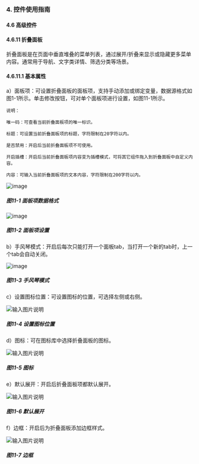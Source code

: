 ### 4. 控件使用指南

#### 4.6 高级控件

#### 4.6.11 折叠面板

折叠面板是在页面中垂直堆叠的菜单列表，通过展开/折叠来显示或隐藏更多菜单内容。通常用于导航、文字类详情、筛选分类等场景。

#### 4.6.11.1 基本属性

a）面板项：可设置折叠面板的面板项，支持手动添加或绑定变量，数据源格式如图1-1所示。单击修改按钮，可对单个面板项进行设置，如图11-1所示。

```
说明：

唯一码：可查看当前折叠面板项的唯一标识。

标题：可设置当前折叠面板项的标题，字符限制在20字符以内。

是否禁用：开启后当前折叠面板项不可使用。

开启插槽：开启后当前折叠面板项内容变为插槽模式，可将其它组件拖入到折叠面板中自定义内容。

内容：可输入当前折叠面板项的文本内容，字符限制在200字符以内。
```

![image](https://user-images.githubusercontent.com/79617492/226554340-5d373d15-a64a-4521-b1fc-b47bc1e4a661.png)

##### 图11-1 面板项数据格式

![image](https://user-images.githubusercontent.com/79617492/226554371-30a32aea-8b94-4087-b5bf-6d3e0559752d.png)

##### 图11-2 面板项设置

b）手风琴模式：开启后每次只能打开一个面板tab，当打开一个新的tab时，上一个tab会自动关闭。

![image](https://user-images.githubusercontent.com/79617492/226554396-4b5481ec-9004-4c3a-b1d8-f0a056c9c5b5.png)

##### 图11-3 手风琴模式

c）设置图标位置：可设置图标的位置，可选择左侧或右侧。

![输入图片说明](../../../../images/%20SoFlu%EF%BC%88%E5%89%8D%E7%AB%AF%EF%BC%89%E5%85%A8%E8%87%AA%E5%8A%A8%E5%BC%80%E5%8F%91%E5%B9%B3%E5%8F%B0%E6%95%99%E7%A8%8B/1.%20%E6%9C%80%E6%96%B0%E7%89%88%E6%9C%AC%20-%20%E6%9B%B4%E6%96%B0%E6%97%A5%E6%9C%9F%20-%202023.01.10/4.%20%E6%8E%A7%E4%BB%B6%E4%BD%BF%E7%94%A8%E6%8C%87%E5%8D%97/6.%20%E9%AB%98%E7%BA%A7%E6%8E%A7%E4%BB%B6/11-4.png)

##### 图11-4 设置图标位置

d）图标：可在图标库中选择折叠面板的图标。

![输入图片说明](../../../../images/%20SoFlu%EF%BC%88%E5%89%8D%E7%AB%AF%EF%BC%89%E5%85%A8%E8%87%AA%E5%8A%A8%E5%BC%80%E5%8F%91%E5%B9%B3%E5%8F%B0%E6%95%99%E7%A8%8B/1.%20%E6%9C%80%E6%96%B0%E7%89%88%E6%9C%AC%20-%20%E6%9B%B4%E6%96%B0%E6%97%A5%E6%9C%9F%20-%202023.01.10/4.%20%E6%8E%A7%E4%BB%B6%E4%BD%BF%E7%94%A8%E6%8C%87%E5%8D%97/6.%20%E9%AB%98%E7%BA%A7%E6%8E%A7%E4%BB%B6/11-5.png)

##### 图11-5 图标

e）默认展开：开启后折叠面板项都默认展开。

![输入图片说明](../../../../images/%20SoFlu%EF%BC%88%E5%89%8D%E7%AB%AF%EF%BC%89%E5%85%A8%E8%87%AA%E5%8A%A8%E5%BC%80%E5%8F%91%E5%B9%B3%E5%8F%B0%E6%95%99%E7%A8%8B/1.%20%E6%9C%80%E6%96%B0%E7%89%88%E6%9C%AC%20-%20%E6%9B%B4%E6%96%B0%E6%97%A5%E6%9C%9F%20-%202023.01.10/4.%20%E6%8E%A7%E4%BB%B6%E4%BD%BF%E7%94%A8%E6%8C%87%E5%8D%97/6.%20%E9%AB%98%E7%BA%A7%E6%8E%A7%E4%BB%B6/11-6.png)

##### 图11-6 默认展开

f）边框：开启后为折叠面板添加边框样式。

![输入图片说明](../../../../images/%20SoFlu%EF%BC%88%E5%89%8D%E7%AB%AF%EF%BC%89%E5%85%A8%E8%87%AA%E5%8A%A8%E5%BC%80%E5%8F%91%E5%B9%B3%E5%8F%B0%E6%95%99%E7%A8%8B/1.%20%E6%9C%80%E6%96%B0%E7%89%88%E6%9C%AC%20-%20%E6%9B%B4%E6%96%B0%E6%97%A5%E6%9C%9F%20-%202023.01.10/4.%20%E6%8E%A7%E4%BB%B6%E4%BD%BF%E7%94%A8%E6%8C%87%E5%8D%97/6.%20%E9%AB%98%E7%BA%A7%E6%8E%A7%E4%BB%B6/11-7.png)

##### 图11-7 边框
